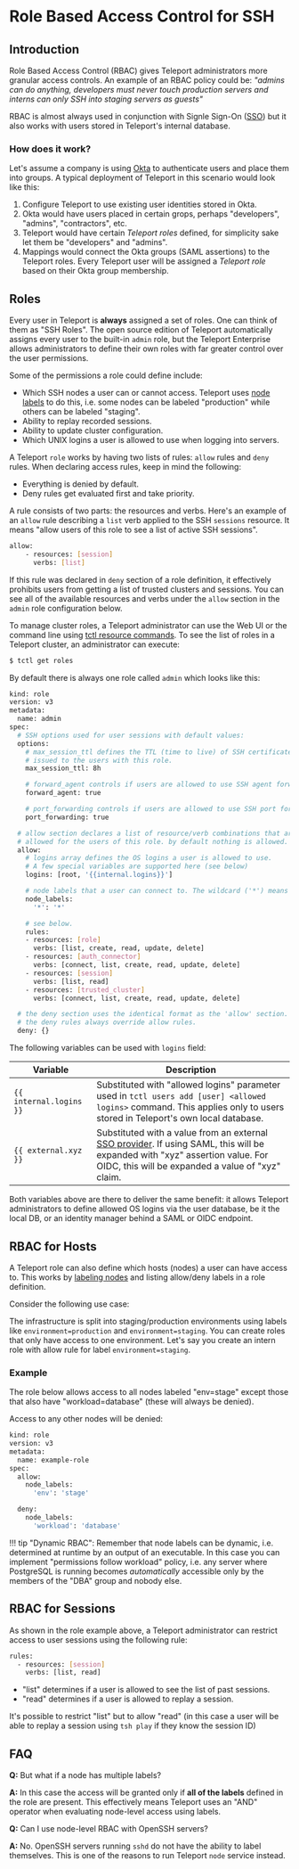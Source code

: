 # Role Based Access Control for SSH

## Introduction

Role Based Access Control (RBAC) gives Teleport administrators more
granular access controls. An example of an RBAC policy could be:  _"admins can do
anything, developers must never touch production servers and interns can only
SSH into staging servers as guests"_

RBAC is almost always used in conjunction with
Signle Sign-On ([SSO](https://en.wikipedia.org/wiki/Single_sign-on)) but it also works with
users stored in Teleport's internal database. 

### How does it work?

Let's assume a company is using [Okta](https://www.okta.com/) to authenticate users and place
them into groups. A typical deployment of Teleport in this scenario
would look like this:

1. Configure Teleport to use existing user identities stored in Okta.
2. Okta would have users placed in certain grops, perhaps "developers", "admins", "contractors", etc.
3. Teleport would have certain _Teleport roles_ defined, for simplicity sake let them be "developers" and "admins".
4. Mappings would connect the Okta groups (SAML assertions) to the Teleport roles. 
   Every Teleport user will be assigned a _Teleport role_ based on their Okta
   group membership.

## Roles

Every user in Teleport is **always** assigned a set of roles. One can think of
them as "SSH Roles". The open source edition of Teleport automatically assigns
every user to the built-in `admin` role, but the Teleport Enterprise allows
administrators to define their own roles with far greater control over the
user permissions.

Some of the permissions a role could define include:

* Which SSH nodes a user can or cannot access. Teleport uses [node
  labels](admin-guide/#labeling-nodes) to do this, i.e. some nodes can be
  labeled "production" while others can be labeled "staging".
* Ability to replay recorded sessions.
* Ability to update cluster configuration.
* Which UNIX logins a user is allowed to use when logging into servers.

A Teleport `role` works by having two lists of rules: `allow` rules and `deny` rules. 
When declaring access rules, keep in mind the following:

* Everything is denied by default.
* Deny rules get evaluated first and take priority.

A rule consists of two parts: the resources and verbs. Here's an example of an
`allow` rule describing a `list` verb applied to the SSH `sessions` resource.  It means "allow
users of this role to see a list of active SSH sessions".

```bash
allow:
    - resources: [session]
      verbs: [list]
```

If this rule was declared in `deny` section of a role definition, it effectively
prohibits users from getting a list of trusted clusters and sessions. You can see
all of the available resources and verbs under the `allow` section in the `admin` role configuration
below. 

To manage cluster roles, a Teleport administrator can use the Web UI or the command
line using [tctl resource commands](admin-guide#resources). To see the list of
roles in a Teleport cluster, an administrator can execute:

```bash
$ tctl get roles
```

By default there is always one role called `admin` which looks like this:

```bash
kind: role
version: v3
metadata:
  name: admin
spec:
  # SSH options used for user sessions with default values:
  options:
    # max_session_ttl defines the TTL (time to live) of SSH certificates 
    # issued to the users with this role.
    max_session_ttl: 8h

    # forward_agent controls if users are allowed to use SSH agent forwarding
    forward_agent: true

    # port_forwarding controls if users are allowed to use SSH port forwarding
    port_forwarding: true

  # allow section declares a list of resource/verb combinations that are
  # allowed for the users of this role. by default nothing is allowed.
  allow:
    # logins array defines the OS logins a user is allowed to use.
    # A few special variables are supported here (see below)
    logins: [root, '{{internal.logins}}']

    # node labels that a user can connect to. The wildcard ('*') means "any node"
    node_labels:
      '*': '*'

    # see below.
    rules:
    - resources: [role]
      verbs: [list, create, read, update, delete]
    - resources: [auth_connector]
      verbs: [connect, list, create, read, update, delete]
    - resources: [session]
      verbs: [list, read]
    - resources: [trusted_cluster]
      verbs: [connect, list, create, read, update, delete]

  # the deny section uses the identical format as the 'allow' section.
  # the deny rules always override allow rules.
  deny: {}
```

The following variables can be used with `logins` field:

Variable                | Description
------------------------|--------------------------
`{{ internal.logins }}` | Substituted with "allowed logins" parameter used in `tctl users add [user] <allowed logins>` command. This applies only to users stored in Teleport's own local database.
`{{ external.xyz }}`    | Substituted with a value from an external [SSO provider](https://en.wikipedia.org/wiki/Single_sign-on). If using SAML, this will be expanded with "xyz" assertion value. For OIDC, this will be expanded a value of "xyz" claim.

Both variables above are there to deliver the same benefit: it allows Teleport
administrators to define allowed OS logins via the user database, be it the
local DB, or an identity manager behind a SAML or OIDC endpoint.


## RBAC for Hosts

A Teleport role can also define which hosts (nodes) a user can have access to.
This works by [labeling nodes](admin-guide/#labeling-nodes) and listing 
allow/deny labels in a role definition. 

Consider the following use case:

The infrastructure is split into staging/production environments using labels
like `environment=production` and `environment=staging`. You can create roles
that only have access to one environment. Let's say you create an intern role
with allow rule for label `environment=staging`.

### Example

The role below allows access to all nodes labeled "env=stage" except those that
also have "workload=database" (these will always be denied).

Access to any other nodes will be denied:

```bash
kind: role
version: v3
metadata:
  name: example-role
spec:
  allow:
    node_labels:
      'env': 'stage'

  deny:
    node_labels:
      'workload': 'database'
```

!!! tip "Dynamic RBAC":
    Remember that node labels can be dynamic, i.e. determined at runtime by an output
    of an executable. In this case you can implement "permissions follow workload"
    policy, i.e. any server where PostgreSQL is running becomes _automatically_
    accessible only by the members of the "DBA" group and nobody else.

## RBAC for Sessions

As shown in the role example above, a Teleport administrator can restrict
access to user sessions using the following rule:

```bash
rules:
  - resources: [session]
    verbs: [list, read]
```

* "list" determines if a user is allowed to see the list of past sessions.
* "read" determines if a user is allowed to replay a session.

It's possible to restrict "list" but to allow "read" (in this case a user will
be able to replay a session using `tsh play` if they know the session ID)



## FAQ

**Q:** But what if a node has multiple labels?

**A:** In this case the access will be granted only if **all of the labels**
defined in the role are present. This effectively means Teleport uses an "AND"
operator when evaluating node-level access using labels. 

**Q:** Can I use node-level RBAC with OpenSSH servers?

**A:** No. OpenSSH servers running `sshd` do not have the ability to label
themselves. This is one of the reasons to run Teleport `node` service instead.

